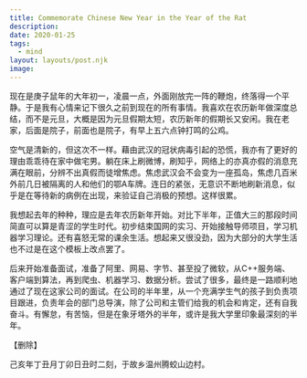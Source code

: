 ```yaml
---
title: Commemorate Chinese New Year in the Year of the Rat
description:
date: 2020-01-25
tags:
  - mind
layout: layouts/post.njk
image:
---
```


现在是庚子鼠年的大年初一，凌晨一点，外面刚放完一阵的鞭炮，终落得一个平静。于是我有心情来记下很久之前到现在的所有事情。我喜欢在农历新年做深度总结，而不是元旦，大概是因为元旦假期太短，农历新年的假期长又安闲。我在老家，后面是院子，前面也是院子，有早上五六点钟打鸣的公鸡。

空气是清新的，但这次不一样。藉由武汉的冠状病毒引起的恐慌，我亦有了更好的理由乖乖待在家中做宅男。躺在床上刷微博，刷知乎，网络上的亦真亦假的消息充满在眼前，分辨不出真假而徒增焦虑。焦虑武汉会不会变为一座孤岛，焦虑几百米外前几日被隔离的人和他们的鄂A车牌。连日的紧张，无意识不断地刷新消息，似乎是在等待新的病例在出现，来验证自己消极的预想。这样很累。

我想起去年的种种，理应是去年农历新年开始。对比下半年，正值大三的那段时间简直可以算是青涩的学生时代。初步结束国网的实习、开始接触导师项目，学习机器学习理论。还有喜怒无常的课余生活。想起来又很没劲，因为大部分的大学生活也不过是在这个模板上改点罢了。

后来开始准备面试，准备了阿里、网易、字节、甚至投了微软，从C++服务端、客户端到算法，再到爬虫、机器学习、数据分析。尝试了很多，最终是一路顺利地通过了现在这家公司的面试。在公司的半年里，从一个充满学生气的孩子到负责项目跟进，负责年会的部门总导演，除了公司和主管们给我的机会和肯定，还有自我奋斗。有懈怠，有苦恼，但是在象牙塔外的半年，或许是我大学里印象最深刻的半年。

【删除】

己亥年丁丑月丁卯日丑时二刻，于故乡温州腾蛟山边村。
